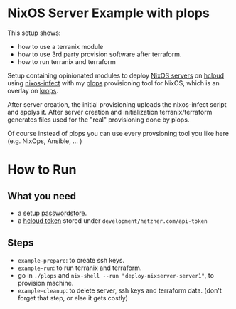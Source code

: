 # NixOS Server Example with plops

This setup shows:

* how to use a terranix module
* how to use 3rd party provision software after terraform.
* how to run terranix and terraform

Setup containing opinionated modules to deploy
[NixOS servers](https://nixos.org/)
on
[hcloud](https://www.hetzner.com/cloud)
using
[nixos-infect](https://github.com/elitak/nixos-infect)
with my
[plops](https://github.com/mrVanDalo/plops)
provisioning tool for NixOS,
which is an overlay on 
[krops](https://cgit.krebsco.de/krops/about/).

After server creation,
the initial provisioning uploads the
nixos-infect
script and applys it.
After server creation and initialization
terranix/terraform generates
files used for the "real" provisioning
done by plops.

Of course instead of plops you can use every provsioning tool you like
here (e.g. NixOps, Ansible, ... )

# How to Run

## What you need

* a setup [passwordstore](https://www.passwordstore.org/).
* a [hcloud token](https://docs.hetzner.cloud/#overview-getting-started) 
  stored under `development/hetzner.com/api-token`

## Steps

* `example-prepare`: to create ssh keys.
* `example-run`: to run terranix and terraform.
* go in `./plops` and `nix-shell --run "deploy-nixserver-server1"`, to provision machine.
* `example-cleanup`: to delete server, ssh keys and terraform data. (don't forget that step, or else it gets costly)

